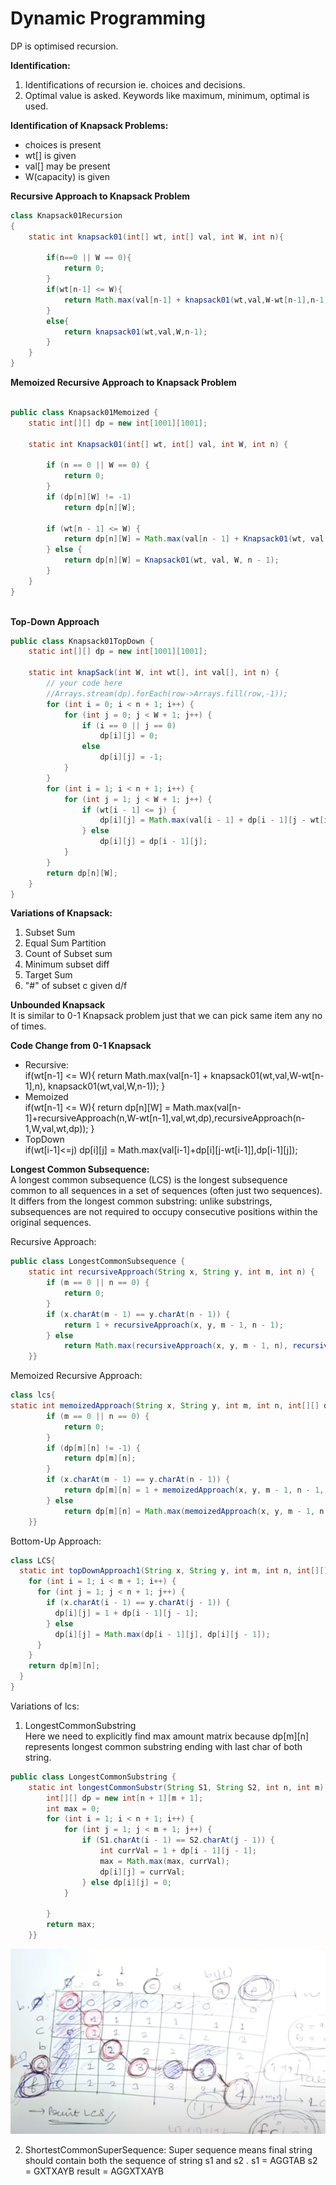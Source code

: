 # Dynamic Programming
DP is optimised recursion.

**Identification:**
1. Identifications of recursion ie. choices and decisions.
2. Optimal value is asked. Keywords like maximum, minimum, optimal is used.

**Identification of Knapsack Problems:**
- choices is present
- wt[] is given
- val[] may be present
- W(capacity) is given

**Recursive Approach to Knapsack Problem**
```java
class Knapsack01Recursion
{
    static int knapsack01(int[] wt, int[] val, int W, int n){

        if(n==0 || W == 0){
            return 0;
        }
        if(wt[n-1] <= W){
            return Math.max(val[n-1] + knapsack01(wt,val,W-wt[n-1],n-1),  knapsack01(wt,val,W,n-1));
        }
        else{
            return knapsack01(wt,val,W,n-1);
        }
    }
}
```
**Memoized Recursive Approach to Knapsack Problem**
```java

public class Knapsack01Memoized {
    static int[][] dp = new int[1001][1001];

    static int Knapsack01(int[] wt, int[] val, int W, int n) {

        if (n == 0 || W == 0) {
            return 0;
        }
        if (dp[n][W] != -1)
            return dp[n][W];

        if (wt[n - 1] <= W) {
            return dp[n][W] = Math.max(val[n - 1] + Knapsack01(wt, val, W - wt[n - 1], n - 1), Knapsack01(wt, val, W, n - 1));
        } else {
            return dp[n][W] = Knapsack01(wt, val, W, n - 1);
        }
    }
}
    
```
**Top-Down Approach**
```java
public class Knapsack01TopDown {
    static int[][] dp = new int[1001][1001];

    static int knapSack(int W, int wt[], int val[], int n) {
        // your code here
        //Arrays.stream(dp).forEach(row->Arrays.fill(row,-1));
        for (int i = 0; i < n + 1; i++) {
            for (int j = 0; j < W + 1; j++) {
                if (i == 0 || j == 0)
                    dp[i][j] = 0;
                else
                    dp[i][j] = -1;
            }
        }
        for (int i = 1; i < n + 1; i++) {
            for (int j = 1; j < W + 1; j++) {
                if (wt[i - 1] <= j) {
                    dp[i][j] = Math.max(val[i - 1] + dp[i - 1][j - wt[i - 1]], dp[i - 1][j]);
                } else
                    dp[i][j] = dp[i - 1][j];
            }
        }
        return dp[n][W];
    }
}
```
**Variations of Knapsack:**
1. Subset Sum
2. Equal Sum Partition
3. Count of Subset sum
4. Minimum subset diff
5. Target Sum
6. "#" of subset c given d/f 

**Unbounded Knapsack**\
It is similar to 0-1 Knapsack problem just that
we can pick same item any no of times.

**Code Change from 0-1 Knapsack**
* Recursive: \
  if(wt[n-1] <= W){
  return Math.max(val[n-1] + knapsack01(wt,val,W-wt[n-1],n),  knapsack01(wt,val,W,n-1));
  }
* Memoized\
  if(wt[n-1] <= W){
  return dp[n][W] = Math.max(val[n-1]+recursiveApproach(n,W-wt[n-1],val,wt,dp),recursiveApproach(n-1,W,val,wt,dp));
  }
* TopDown \
  if(wt[i-1]<=j)
  dp[i][j] = Math.max(val[i-1]+dp[i][j-wt[i-1]],dp[i-1][j]);

**Longest Common Subsequence:** \
A longest common subsequence (LCS) is the longest subsequence common to all sequences in a set of sequences (often just two sequences). \
It differs from the longest common substring: unlike substrings, subsequences are not required to occupy consecutive positions within the original sequences.

Recursive Approach:
```java
public class LongestCommonSubsequence {
    static int recursiveApproach(String x, String y, int m, int n) {
        if (m == 0 || n == 0) {
            return 0;
        }
        if (x.charAt(m - 1) == y.charAt(n - 1)) {
            return 1 + recursiveApproach(x, y, m - 1, n - 1);
        } else
            return Math.max(recursiveApproach(x, y, m - 1, n), recursiveApproach(x, y, m, n - 1));
    }}
```
Memoized Recursive Approach:
```java
class lcs{
static int memoizedApproach(String x, String y, int m, int n, int[][] dp) {
        if (m == 0 || n == 0) {
            return 0;
        }
        if (dp[m][n] != -1) {
            return dp[m][n];
        }
        if (x.charAt(m - 1) == y.charAt(n - 1)) {
            return dp[m][n] = 1 + memoizedApproach(x, y, m - 1, n - 1, dp);
        } else
            return dp[m][n] = Math.max(memoizedApproach(x, y, m - 1, n, dp), memoizedApproach(x, y, m, n - 1, dp));
    }}
```
Bottom-Up Approach: 

```java
class LCS{
  static int topDownApproach1(String x, String y, int m, int n, int[][] dp) {
    for (int i = 1; i < m + 1; i++) {
      for (int j = 1; j < n + 1; j++) {
        if (x.charAt(i - 1) == y.charAt(j - 1)) {
          dp[i][j] = 1 + dp[i - 1][j - 1];
        } else
          dp[i][j] = Math.max(dp[i - 1][j], dp[i][j - 1]);
      }
    }
    return dp[m][n];
  }
}
```
Variations of lcs:
1. LongestCommonSubstring \
Here we need to explicitly find max amount matrix because dp[m][n] represents longest common substring ending with last char of both string.
```java
public class LongestCommonSubstring {
    static int longestCommonSubstr(String S1, String S2, int n, int m) {
        int[][] dp = new int[n + 1][m + 1];
        int max = 0;
        for (int i = 1; i < n + 1; i++) {
            for (int j = 1; j < m + 1; j++) {
                if (S1.charAt(i - 1) == S2.charAt(j - 1)) {
                    int currVal = 1 + dp[i - 1][j - 1];
                    max = Math.max(max, currVal);
                    dp[i][j] = currVal;
                } else dp[i][j] = 0;
            }

        }
        return max;
    }}
```
![img.png](img.png)

2. ShortestCommonSuperSequence:
Super sequence means final string should contain both the sequence of string s1 and s2 .
s1 = AGGTAB
s2 = GXTXAYB
result = AGGXTXAYB

